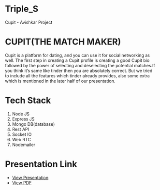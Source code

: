# Triple_S
Cupit - Avishkar Project

# CUPIT(THE MATCH MAKER)
<p>Cupit is a platform for dating, and you can use it for social networking as well. The first step in creating a Cupit profile is creating a good Cupit bio followed by the power of selecting and deselecting the potential matches.If you think it’s same like tinder then you are absolutely correct. But we tried to include all the features which tinder already provides, also some extra which is mentioned in the later half of our presentation.
 </p>
 
# Tech Stack
<ol>
 <li>Node JS</li>
 <li>Express JS</li>
 <li>Mongo DB(database)</li>
 <li>Rest API</li>
 <li>Socket IO</li>
 <li>Web RTC</li>
 <li>Nodemailer</li>
 </ol>


# Presentation Link
<ul>
  <li><a href="https://docs.google.com/presentation/d/1YJ1f_7ym2mGT6H9STEzhe2x2VnxlGOIh/edit?usp=sharing&ouid=112519722956251370347&rtpof=true&sd=true" target="_blank" >View Presentation</a></li>
  <li><a href="https://drive.google.com/file/d/1iq0CVDVdPfu9gvrlH6pvoRKNgTuiA5dK/view?usp=sharing" target="_blank">View PDF</a></li>
  </ul>


